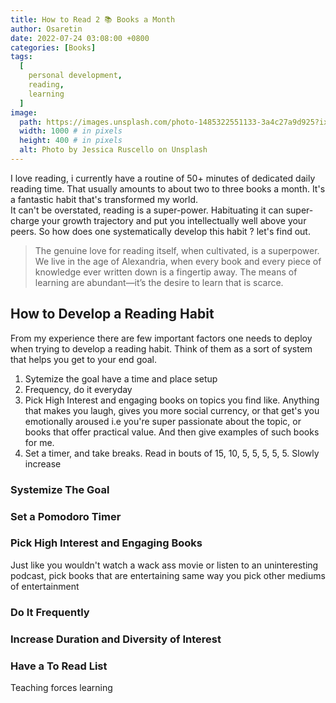 ```yaml
---
title: How to Read 2 📚 Books a Month
author: Osaretin
date: 2022-07-24 03:08:00 +0800
categories: [Books]
tags:
  [
    personal development,
    reading,
    learning
  ]
image:
  path: https://images.unsplash.com/photo-1485322551133-3a4c27a9d925?ixlib=rb-1.2.1&ixid=MnwxMjA3fDB8MHxwaG90by1wYWdlfHx8fGVufDB8fHx8&auto=format&fit=crop&w=1470&q=80
  width: 1000 # in pixels
  height: 400 # in pixels
  alt: Photo by Jessica Ruscello on Unsplash
---
```


I love reading, i currently have a routine of 50+ minutes of dedicated daily reading time. That usually amounts to about two to three books a month. It's a fantastic habit that's transformed my world.  
It can't be overstated, reading is a super-power. Habituating it can super-charge your growth trajectory and put you intellectually well above your peers. So how does one systematically develop this habit ? let's find out.

> The genuine love for reading itself, when cultivated, is a superpower. We live in the age of Alexandria, when every book and every piece of knowledge ever written down is a fingertip away. The means of learning are abundant—it’s the desire to learn that is scarce.

## How to Develop a Reading Habit

From my experience there are few important factors one needs to deploy when trying to develop a reading habit. Think of them as a sort of system that helps you get to your end goal. 

1. Sytemize the goal have a time and place setup
2. Frequency, do it everyday
3. Pick High Interest and engaging books on topics you find like. Anything that makes you laugh, gives you more social currency, or that get's you emotionally aroused i.e you're super passionate about the topic, or books that offer practical value. And then give examples of such books for me.
4. Set a timer, and take breaks. Read in bouts of 15, 10, 5, 5, 5, 5, 5. Slowly increase

### Systemize The Goal


### Set a Pomodoro Timer


### Pick High Interest and Engaging Books

Just like you wouldn't watch a wack ass movie or listen to an uninteresting podcast, pick books that are entertaining same way you pick other mediums of entertainment

### Do It Frequently


### Increase Duration and Diversity of Interest

### Have a To Read List

<!-- 
Whenever someone publishes an article about how to read more books, I click it right away to see what others do to read more often. However, I’ve noticed the people who write these pieces usually read high numbers of books — as many as ten a month.
I’m going to guess that the reason some people read those articles is that they either want to fall in love with reading again, or they want to become avid readers for the first time in their lives.
While articles that teach you how to read two books a week are fantastic, people who are looking to start (or start again) should aim for a lower goal — like two books a month. This way, you avoid feeling overwhelmed. Plus, it’s a habit you can build up over time like any other. -->


Teaching forces learning